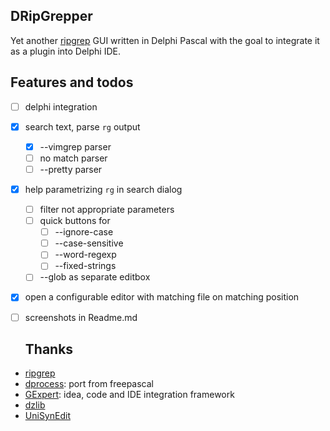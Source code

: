 ## DRipGrepper
Yet another [ripgrep](https://github.com/BurntSushi/ripgrep) GUI written in Delphi Pascal with the goal to integrate it as a plugin into Delphi IDE.

## Features and todos
- [ ] delphi integration
- [x] search text, parse `rg` output
  - [x] --vimgrep parser
  - [ ] no match parser
  - [ ] --pretty parser
- [x] help parametrizing `rg` in search dialog
  - [ ] filter not appropriate parameters
  - [ ] quick buttons for
    - [ ] --ignore-case
    - [ ] --case-sensitive
    - [ ] --word-regexp
    - [ ] --fixed-strings
  - [ ] --glob as separate editbox
- [x] open a configurable editor with matching file on matching position
- [ ] screenshots in Readme.md

     
  ## Thanks
-  [ripgrep](https://github.com/BurntSushi/ripgrep)
-  [dprocess](https://stackoverflow.com/a/45029879/2923283): port from freepascal
-  [GExpert](https://www.gexperts.org/download): idea, code and IDE integration framework
-  [dzlib](https://sourceforge.net/p/dzlib/code/HEAD/tree)
-  [UniSynEdit](https://sourceforge.net/projects/synedit)
